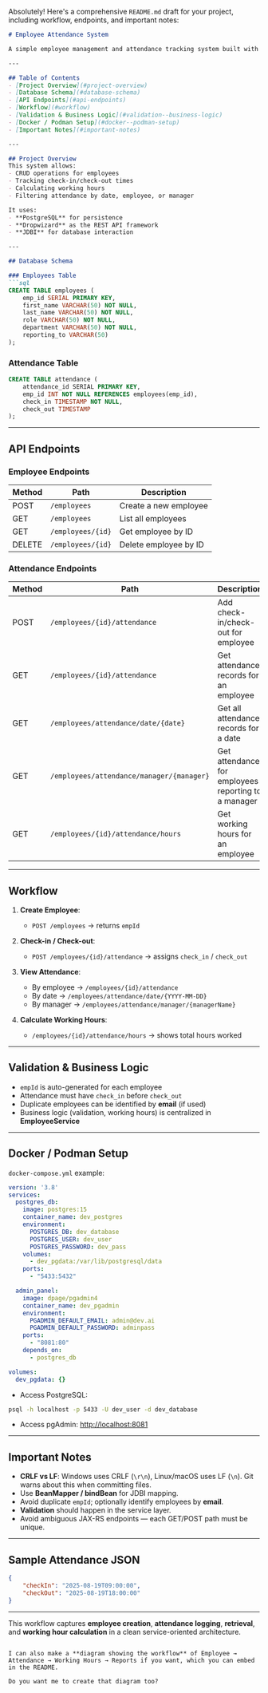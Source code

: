 Absolutely! Here's a comprehensive `README.md` draft for your project, including workflow, endpoints, and important notes:

````markdown
# Employee Attendance System

A simple employee management and attendance tracking system built with **Kotlin**, **Dropwizard**, **JDBI**, and **PostgreSQL**.  

---

## Table of Contents
- [Project Overview](#project-overview)
- [Database Schema](#database-schema)
- [API Endpoints](#api-endpoints)
- [Workflow](#workflow)
- [Validation & Business Logic](#validation--business-logic)
- [Docker / Podman Setup](#docker--podman-setup)
- [Important Notes](#important-notes)

---

## Project Overview
This system allows:
- CRUD operations for employees
- Tracking check-in/check-out times
- Calculating working hours
- Filtering attendance by date, employee, or manager

It uses:
- **PostgreSQL** for persistence
- **Dropwizard** as the REST API framework
- **JDBI** for database interaction

---

## Database Schema

### Employees Table
```sql
CREATE TABLE employees (
    emp_id SERIAL PRIMARY KEY,
    first_name VARCHAR(50) NOT NULL,
    last_name VARCHAR(50) NOT NULL,
    role VARCHAR(50) NOT NULL,
    department VARCHAR(50) NOT NULL,
    reporting_to VARCHAR(50)
);
````

### Attendance Table

```sql
CREATE TABLE attendance (
    attendance_id SERIAL PRIMARY KEY,
    emp_id INT NOT NULL REFERENCES employees(emp_id),
    check_in TIMESTAMP NOT NULL,
    check_out TIMESTAMP
);
```

---

## API Endpoints

### Employee Endpoints

| Method | Path              | Description           |
| ------ | ----------------- | --------------------- |
| POST   | `/employees`      | Create a new employee |
| GET    | `/employees`      | List all employees    |
| GET    | `/employees/{id}` | Get employee by ID    |
| DELETE | `/employees/{id}` | Delete employee by ID |

### Attendance Endpoints

| Method | Path                                      | Description                                         |
| ------ | ----------------------------------------- | --------------------------------------------------- |
| POST   | `/employees/{id}/attendance`              | Add check-in/check-out for employee                 |
| GET    | `/employees/{id}/attendance`              | Get attendance records for an employee              |
| GET    | `/employees/attendance/date/{date}`       | Get all attendance records for a date               |
| GET    | `/employees/attendance/manager/{manager}` | Get attendance for employees reporting to a manager |
| GET    | `/employees/{id}/attendance/hours`        | Get working hours for an employee                   |

---

## Workflow

1. **Create Employee**:

   * `POST /employees` → returns `empId`

2. **Check-in / Check-out**:

   * `POST /employees/{id}/attendance` → assigns `check_in` / `check_out`

3. **View Attendance**:

   * By employee → `/employees/{id}/attendance`
   * By date → `/employees/attendance/date/{YYYY-MM-DD}`
   * By manager → `/employees/attendance/manager/{managerName}`

4. **Calculate Working Hours**:

   * `/employees/{id}/attendance/hours` → shows total hours worked

---

## Validation & Business Logic

* `empId` is auto-generated for each employee
* Attendance must have `check_in` before `check_out`
* Duplicate employees can be identified by **email** (if used)
* Business logic (validation, working hours) is centralized in **EmployeeService**

---

## Docker / Podman Setup

`docker-compose.yml` example:

```yaml
version: '3.8'
services:
  postgres_db:
    image: postgres:15
    container_name: dev_postgres
    environment:
      POSTGRES_DB: dev_database
      POSTGRES_USER: dev_user
      POSTGRES_PASSWORD: dev_pass
    volumes:
      - dev_pgdata:/var/lib/postgresql/data
    ports:
      - "5433:5432"

  admin_panel:
    image: dpage/pgadmin4
    container_name: dev_pgadmin
    environment:
      PGADMIN_DEFAULT_EMAIL: admin@dev.ai
      PGADMIN_DEFAULT_PASSWORD: adminpass
    ports:
      - "8081:80"
    depends_on:
      - postgres_db

volumes:
  dev_pgdata: {}
```

* Access PostgreSQL:

```bash
psql -h localhost -p 5433 -U dev_user -d dev_database
```

* Access pgAdmin: [http://localhost:8081](http://localhost:8081)

---

## Important Notes

* **CRLF vs LF**: Windows uses CRLF (`\r\n`), Linux/macOS uses LF (`\n`). Git warns about this when committing files.
* Use **BeanMapper / bindBean** for JDBI mapping.
* Avoid duplicate `empId`; optionally identify employees by **email**.
* **Validation** should happen in the service layer.
* Avoid ambiguous JAX-RS endpoints — each GET/POST path must be unique.

---

## Sample Attendance JSON

```json
{
    "checkIn": "2025-08-19T09:00:00",
    "checkOut": "2025-08-19T18:00:00"
}
```

---

This workflow captures **employee creation**, **attendance logging**, **retrieval**, and **working hour calculation** in a clean service-oriented architecture.

```

I can also make a **diagram showing the workflow** of Employee → Attendance → Working Hours → Reports if you want, which you can embed in the README.  

Do you want me to create that diagram too?
```
